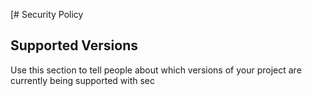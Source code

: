 [# Security Policy

## Supported Versions

Use this section to tell people about which versions of your project are
currently being supported with sec